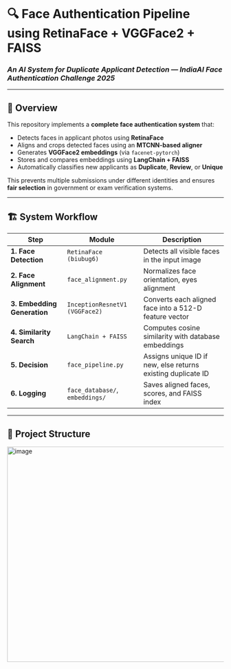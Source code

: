 # 🔍 Face Authentication Pipeline using RetinaFace + VGGFace2 + FAISS
### *An AI System for Duplicate Applicant Detection — IndiaAI Face Authentication Challenge 2025*

---

## 🧠 Overview

This repository implements a **complete face authentication system** that:
- Detects faces in applicant photos using **RetinaFace**  
- Aligns and crops detected faces using an **MTCNN-based aligner**
- Generates **VGGFace2 embeddings** (via `facenet-pytorch`)
- Stores and compares embeddings using **LangChain + FAISS**
- Automatically classifies new applicants as **Duplicate**, **Review**, or **Unique**

This prevents multiple submissions under different identities and ensures **fair selection** in government or exam verification systems.

---

## 🏗️ System Workflow

| Step | Module | Description |
|------|---------|-------------|
| **1. Face Detection** | `RetinaFace (biubug6)` | Detects all visible faces in the input image |
| **2. Face Alignment** | `face_alignment.py` | Normalizes face orientation, eyes alignment |
| **3. Embedding Generation** | `InceptionResnetV1 (VGGFace2)` | Converts each aligned face into a 512-D feature vector |
| **4. Similarity Search** | `LangChain + FAISS` | Computes cosine similarity with database embeddings |
| **5. Decision** | `face_pipeline.py` | Assigns unique ID if new, else returns existing duplicate ID |
| **6. Logging** | `face_database/`, `embeddings/` | Saves aligned faces, scores, and FAISS index |

---

## 📁 Project Structure
<img width="720" height="500" alt="image" src="https://github.com/user-attachments/assets/be97deca-ffdb-468a-9416-02642050837c" />


